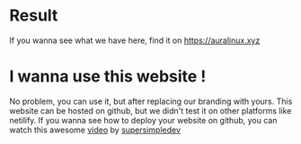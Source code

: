 # Result
If you wanna see what we have here, find it on https://auralinux.xyz

# I wanna use this website !

No problem, you can use it, but after replacing our branding with yours. This website can be hosted on github, but we didn't test it on other platforms like netilify. If you wanna see how to deploy your website on github, you can watch this awesome [video](https://www.youtube.com/watch?v=p1QU3kLFPdg) by [supersimpledev](https://supersimple.dev/)
